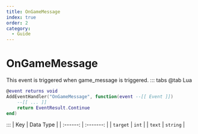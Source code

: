 ```yaml
---
title: OnGameMessage
index: true
order: 2
category:
  - Guide
---
```


# OnGameMessage
This event is triggered when game_message is triggered.
::: tabs
@tab Lua
```lua
@event returns void
AddEventHandler("OnGameMessage", function(event --[[ Event ]])
    --[[ ... ]]
    return EventResult.Continue
end)
```

:::
|    Key   | Data Type |
| :------: | :-------: |
| `target` |   `int`   |
|  `text`  |  `string` |
